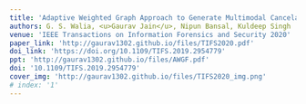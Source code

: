 ```yaml
---
title: 'Adaptive Weighted Graph Approach to Generate Multimodal Cancelable Biometric Templates'
authors: G. S. Walia, <u>Gaurav Jain</u>, Nipun Bansal, Kuldeep Singh
venue: 'IEEE Transactions on Information Forensics and Security 2020'
paper_link: 'http://gaurav1302.github.io/files/TIFS2020.pdf'
doi_link: 'https://doi.org/10.1109/TIFS.2019.2954779'
ppt: 'http://gaurav1302.github.io/files/AWGF.pdf'
doi: '10.1109/TIFS.2019.2954779'
cover_img: 'http://gaurav1302.github.io/files/TIFS2020_img.png'
# index: '1'
---
```

